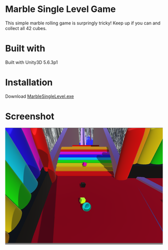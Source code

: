 # Marble Single Level Game
This simple marble rolling game is surpringly tricky! Keep up if you can and collect all 42 cubes.

# Built with
Built with Unity3D 5.6.3p1

# Installation 
Download [MarbleSingleLevel.exe](https://raw.githubusercontent.com/SarahLizDettloff/MarbleSingleLevel/master/MarbleSingleLevel.exe)

# Screenshot
![Screenshot](https://raw.githubusercontent.com/SarahLizDettloff/MarbleSingleLevel/master/Screenshot.png?raw=true "Marble Single Level Game Screenshot")
